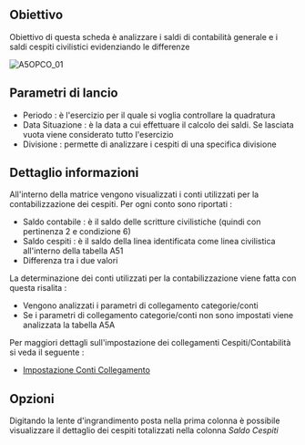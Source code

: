 ## Obiettivo
Obiettivo di questa scheda è analizzare i saldi di contabilità generale e i saldi cespiti civilistici evidenziando le differenze

![A5OPCO_01](http://localhost:3000/immagini/MBDOC_SCH-A5OPCO/A5OPCO_01.png)
## Parametri di lancio

* Periodo :  è l'esercizio per il quale si voglia controllare la quadratura
* Data Situazione :  è la data a cui effettuare il calcolo dei saldi. Se lasciata vuota viene considerato tutto l'esercizio
* Divisione :  permette di analizzare i cespiti di una specifica divisione

## Dettaglio informazioni

All'interno della matrice vengono visualizzati i conti utilizzati per la contabilizzazione dei cespiti.
Per ogni conto sono riportati : 
 * Saldo contabile :  è il saldo delle scritture civilistiche (quindi con pertinenza 2 e condizione 6)
 * Saldo cespiti :  è il saldo della linea identificata come linea civilistica all'interno della tabella A51
 * Differenza tra i due valori

La determinazione dei conti utilizzati per la contabilizzazione viene fatta con questa risalita : 
 * Vengono analizzati i parametri di collegamento categorie/conti
 * Se i parametri di collegamento categorie/conti non sono impostati viene analizzata la tabella A5A

Per maggiori dettagli sull'impostazione dei collegamenti Cespiti/Contabilità si veda il seguente : 

- [Impostazione Conti Collegamento](Sorgenti/DOC/TA/B£AMO/A5OPCO_03)

## Opzioni

Digitando la lente d'ingrandimento posta nella prima colonna è possibile visualizzare il dettaglio dei cespiti totalizzati nella colonna _Saldo Cespiti_





